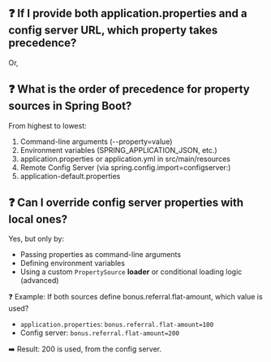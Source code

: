 ## ❓ If I provide both application.properties and a config server URL, which property takes precedence?
Or,
## ❓ What is the order of precedence for property sources in Spring Boot?

From highest to lowest:
1. Command-line arguments (--property=value)
2. Environment variables (SPRING_APPLICATION_JSON, etc.)
3. application.properties or application.yml in src/main/resources
4. Remote Config Server (via spring.config.import=configserver:)
5. application-default.properties


## ❓ Can I override config server properties with local ones?
Yes, but only by:
- Passing properties as command-line arguments
- Defining environment variables
- Using a custom `PropertySource` **loader** or conditional loading logic (advanced)


❓ Example: If both sources define bonus.referral.flat-amount, which value is used?
- `application.properties`: `bonus.referral.flat-amount=100`
- Config server: `bonus.referral.flat-amount=200`

➡️ Result: 200 is used, from the config server.